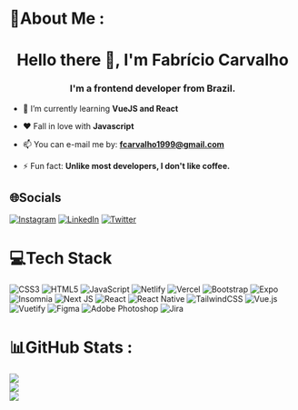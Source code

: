 # 💫About Me :
<h1 align="center">Hello there 👋, I'm Fabrício Carvalho</h1>
<h3 align="center">I'm a frontend developer from Brazil.</h3>

- 🌱 I’m currently learning **VueJS and React**

- &#9829; Fall in love with **Javascript**

- 📫 You can e-mail me by: **fcarvalho1999@gmail.com**

- ⚡ Fun fact: **Unlike most developers, I don't like coffee.**

## 🌐Socials
[![Instagram](https://img.shields.io/badge/Instagram-%23E4405F.svg?logo=Instagram&logoColor=white)](https://www.instagram.com/fabriciocarvalho_1/) [![LinkedIn](https://img.shields.io/badge/LinkedIn-%230077B5.svg?logo=linkedin&logoColor=white)](https://www.linkedin.com/in/fabricio-carvalho-551512137/) [![Twitter](https://img.shields.io/badge/Twitter-%231DA1F2.svg?logo=Twitter&logoColor=white)](https://twitter.com/FabricioOak) 

# 💻Tech Stack
![CSS3](https://img.shields.io/badge/css3-%231572B6.svg?style=for-the-badge&logo=css3&logoColor=white) ![HTML5](https://img.shields.io/badge/html5-%23E34F26.svg?style=for-the-badge&logo=html5&logoColor=white) ![JavaScript](https://img.shields.io/badge/javascript-%23323330.svg?style=for-the-badge&logo=javascript&logoColor=%23F7DF1E) ![Netlify](https://img.shields.io/badge/netlify-%23000000.svg?style=for-the-badge&logo=netlify&logoColor=#00C7B7) ![Vercel](https://img.shields.io/badge/vercel-%23000000.svg?style=for-the-badge&logo=vercel&logoColor=white) ![Bootstrap](https://img.shields.io/badge/bootstrap-%23563D7C.svg?style=for-the-badge&logo=bootstrap&logoColor=white) ![Expo](https://img.shields.io/badge/expo-1C1E24?style=for-the-badge&logo=expo&logoColor=#D04A37) ![Insomnia](https://img.shields.io/badge/Insomnia-black?style=for-the-badge&logo=insomnia&logoColor=5849BE) ![Next JS](https://img.shields.io/badge/Next-black?style=for-the-badge&logo=next.js&logoColor=white) ![React](https://img.shields.io/badge/react-%2320232a.svg?style=for-the-badge&logo=react&logoColor=%2361DAFB) ![React Native](https://img.shields.io/badge/react_native-%2320232a.svg?style=for-the-badge&logo=react&logoColor=%2361DAFB) ![TailwindCSS](https://img.shields.io/badge/tailwindcss-%2338B2AC.svg?style=for-the-badge&logo=tailwind-css&logoColor=white) ![Vue.js](https://img.shields.io/badge/vuejs-%2335495e.svg?style=for-the-badge&logo=vuedotjs&logoColor=%234FC08D) ![Vuetify](https://img.shields.io/badge/Vuetify-1867C0?style=for-the-badge&logo=vuetify&logoColor=AEDDFF) 	![Figma](https://img.shields.io/badge/figma-%23F24E1E.svg?style=for-the-badge&logo=figma&logoColor=white) ![Adobe Photoshop](https://img.shields.io/badge/adobephotoshop-%2331A8FF.svg?style=for-the-badge&logo=adobephotoshop&logoColor=white) ![Jira](https://img.shields.io/badge/jira-%230A0FFF.svg?style=for-the-badge&logo=jira&logoColor=white)
# 📊GitHub Stats :
![](https://github-readme-stats.vercel.app/api?username=fabricioOak&theme=radical&hide_border=false&include_all_commits=false&count_private=false)<br/>
![](https://github-readme-streak-stats.herokuapp.com/?user=fabricioOak&theme=radical&hide_border=false)<br/>
![](https://github-readme-stats.vercel.app/api/top-langs/?username=fabricioOak&theme=radical&hide_border=false&include_all_commits=false&count_private=false&layout=compact)
